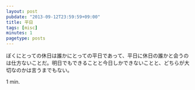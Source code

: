 ```yaml
---
layout: post
pubdate: "2013-09-12T23:59:59+09:00"
title: 平日
tags: [misc]
minutes: 1
pagetype: posts
---
```

ぼくにとっての休日は誰かにとっての平日であって、平日に休日の誰かと会うのは仕方ないことだ。明日でもできることと今日しかできないことと、どちらが大切なのかは言うまでもない。

1 min.
